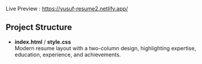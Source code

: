 Live Preview : https://yusuf-resume2.netlify.app/

## Project Structure

- **index.html** / **style.css**  
  Modern resume layout with a two-column design, highlighting expertise, education, experience, and achievements.
